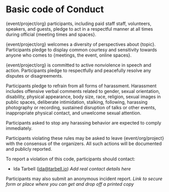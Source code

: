 # Basic code of Conduct

{event/project/org} participants, including paid staff staff, volunteers, speakers, and guests, pledge to act in a respectful manner at all times during official {meeting times and spaces}.

{event/project/org} welcomes a diversity of perspectives about {topic}. Participants pledge to display common courtesy and sensitivity towards anyone who comes to {meetings, the event, online spaces}.

{event/project/org} is committed to active nonviolence in speech and action. Participants pledge to respectfully and peacefully resolve any disputes or disagreements.

Participants pledge to refrain from all forms of harassment. Harassment includes offensive verbal comments related to gender, sexual orientation, disability, physical appearance, body size, race, religion, sexual images in public spaces, deliberate intimidation, stalking, following, harassing photography or recording, sustained disruption of talks or other events, inappropriate physical contact, and unwelcome sexual attention.

Participants asked to stop any harassing behavior are expected to comply immediately.

Participants violating these rules may be asked to leave {event/org/project} with the consensus of the organizers. All such actions will be documented and publicly reported.

To report a violation of this code, participants should contact:

* Ida Tarbell (ida@tarbell.io) *Add real contact details here*

Participants may also submit an anonymous incident report. *Link to secure form or place where you can get and drop off a printed copy*

